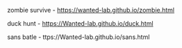 zombie survive - https://wanted-lab.github.io/zombie.html

duck hunt - https://Wanted-lab.github.io/duck.html

sans batle - ttps://Wanted-lab.github.io/sans.html
